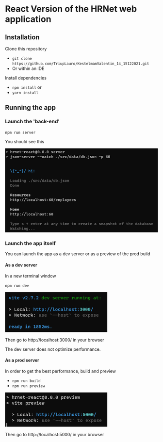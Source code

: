 # React Version of the HRNet web application

## Installation

Clone this repository

- `git clone https://github.com/TriupLauro/KestelmanValentin_14_15122021.git`
- Or within an IDE

Install dependencies

- `npm install` or
- `yarn install`

## Running the app

### Launch the 'back-end'

`npm run server`

You should see this

![Back end output](readme_files/server.png)

### Launch the app itself

You can launch the app as a dev server or as a preview of the prod build

#### As a dev server

In a new terminal window

`npm run dev`

![Dev server output](readme_files/dev_app.png)

Then go to http://localhost:3000/ in your browser

The dev server does not optimize performance.

#### As a prod server

In order to get the best performance, build and preview

- `npm run build`
- `npm run preview`

![Preview prod server](readme_files/preview.png)

Then go to http://localhost:5000/ in your browser